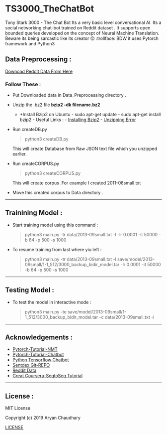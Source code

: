 # TS3000_TheChatBot
Tony Stark 3000 - The Chat Bot Its a very basic level conversational AI.
Its a social networking chat-bot trained on Reddit dataset . It supports open bounded queries developed on the concept of Neural Machine Translation. Beware its being sarcastic like its creator :stuck_out_tongue_closed_eyes: :trollface: BDW it uses Pytorch framework and Python3 
## Data Preprocessing :
[Downoad Reddit Data From Here](http://files.pushshift.io/reddit/comments/)

### Follow These :
- Put Downloaded data in Data_Preprocessing directory .
- Unzip the .bz2 file  **bzip2 -dk filename.bz2**
    * *Install Bzip2 on Ubuntu
          - sudo apt-get update
          - sudo apt-get install bzip2
          - Useful Links :
               - [Installing Bzip2](https://www.techwalla.com/articles/how-to-install-bzip2-on-ubuntu) 
               - [Unzipping Error](https://superuser.com/questions/480950/how-to-decompress-a-bz2-file)
- Run createDB.py 
   > python3 createDB.py 


     This will create Database from Raw JSON text file which you unzipped earlier.
- Run createCORPUS.py
   > python3 createCORPUS.py


     This will create corpus .For example I created 2011-08small.txt

- Move this created corpus to Data directory .

___

## Trainining Model :

- Start training model using this command :
   >python3 main.py -tr data/2013-09small.txt -l -lr 0.0001 -it 50000 -b 64 -p 500 -s 1000


- To resume training from last where yiu left :
   > python3 main.py -tr data/2013-09small.txt -l save/model/2013-09small/1-1_512/3000_backup_bidir_model.tar -lr 0.0001 -it         50000 -b 64 -p 500 -s 1000

___

## Testing Model :

- To test the model in interactive mode :
   > python3 main.py -te save/model/2013-09small/1-1_512/3000_backup_bidir_model.tar -c data/2013-09small.txt -i

___

## Acknowledgements :

- [Pytorch-Tutorial-NMT](https://pytorch.org/tutorials/intermediate/seq2seq_translation_tutorial.html)
- [Pytorch-Tutorial-Chatbot](https://pytorch.org/tutorials/beginner/chatbot_tutorial.html)
- [Python Tensorflow Chatbot](https://pythonprogramming.net/chatbot-deep-learning-python-tensorflow/)
- [Sentdex Git-REPO](https://github.com/daniel-kukiela/nmt-chatbot)
- [Reddit Data](http://files.pushshift.io/reddit/comments/)
- [Great Coursera-SeqtoSeq Tutorial](https://www.coursera.org/learn/nlp-sequence-models)

___
## License :
MIT License

Copyright (c) 2019 Aryan Chaudhary

[LICENSE](https://github.com/aryanc55/TS3000_TheChatBOT/blob/master/LICENSE)




